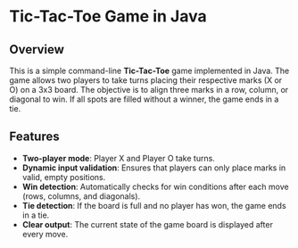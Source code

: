 # Tic-Tac-Toe Game in Java

## Overview

This is a simple command-line **Tic-Tac-Toe** game implemented in Java. The game allows two players to take turns placing their respective marks (X or O) on a 3x3 board. The objective is to align three marks in a row, column, or diagonal to win. If all spots are filled without a winner, the game ends in a tie.

## Features

- **Two-player mode**: Player X and Player O take turns.
- **Dynamic input validation**: Ensures that players can only place marks in valid, empty positions.
- **Win detection**: Automatically checks for win conditions after each move (rows, columns, and diagonals).
- **Tie detection**: If the board is full and no player has won, the game ends in a tie.
- **Clear output**: The current state of the game board is displayed after every move.
